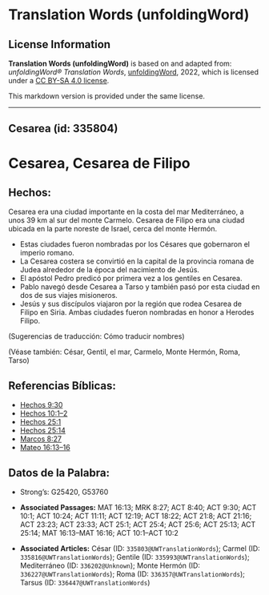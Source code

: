 # Translation Words (unfoldingWord)

## License Information

**Translation Words (unfoldingWord)** is based on and adapted from: _unfoldingWord® Translation Words_, [unfoldingWord](https://unfoldingword.org/utw), 2022, which is licensed under a [CC BY-SA 4.0 license](https://creativecommons.org/licenses/by-sa/4.0/legalcode.en).

This markdown version is provided under the same license.



--------------------------------

## Cesarea (id: 335804)

Cesarea, Cesarea de Filipo
==========================

Hechos:
-------

Cesarea era una ciudad importante en la costa del mar Mediterráneo, a unos 39 km al sur del monte Carmelo. Cesarea de Filipo era una ciudad ubicada en la parte noreste de Israel, cerca del monte Hermón.

* Estas ciudades fueron nombradas por los Césares que gobernaron el imperio romano.
* La Cesarea costera se convirtió en la capital de la provincia romana de Judea alrededor de la época del nacimiento de Jesús.
* El apóstol Pedro predicó por primera vez a los gentiles en Cesarea.
* Pablo navegó desde Cesarea a Tarso y también pasó por esta ciudad en dos de sus viajes misioneros.
* Jesús y sus discípulos viajaron por la región que rodea Cesarea de Filipo en Siria. Ambas ciudades fueron nombradas en honor a Herodes Filipo.

(Sugerencias de traducción: Cómo traducir nombres)

(Véase también: César, Gentil, el mar, Carmelo, Monte Hermón, Roma, Tarso)

Referencias Bíblicas:
---------------------

* [Hechos 9:30](https://ref.ly/Acts9:30)
* [Hechos 10:1–2](https://ref.ly/Acts10:1-Acts10:2)
* [Hechos 25:1](https://ref.ly/Acts25:1)
* [Hechos 25:14](https://ref.ly/Acts25:14)
* [Marcos 8:27](https://ref.ly/Mark8:27)
* [Mateo 16:13–16](https://ref.ly/Matt16:13-Matt16:16)

Datos de la Palabra:
--------------------

* Strong’s: G25420, G53760

* **Associated Passages:** MAT 16:13; MRK 8:27; ACT 8:40; ACT 9:30; ACT 10:1; ACT 10:24; ACT 11:11; ACT 12:19; ACT 18:22; ACT 21:8; ACT 21:16; ACT 23:23; ACT 23:33; ACT 25:1; ACT 25:4; ACT 25:6; ACT 25:13; ACT 25:14; MAT 16:13–MAT 16:16; ACT 10:1–ACT 10:2
* **Associated Articles:** César (ID: `335803@UWTranslationWords`); Carmel (ID: `335816@UWTranslationWords`); Gentile (ID: `335993@UWTranslationWords`); Mediterráneo (ID: `336202@Unknown`); Monte Hermón (ID: `336227@UWTranslationWords`); Roma (ID: `336357@UWTranslationWords`); Tarsus (ID: `336447@UWTranslationWords`)

